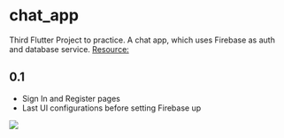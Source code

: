 # chat_app

Third Flutter Project to practice. A chat app, which uses Firebase as auth and database service.
[Resource:](https://www.youtube.com/watch?v=FTju8w4zEno)

## 0.1
- Sign In and Register pages
- Last UI configurations before setting Firebase up

![](chat_app_01.gif)